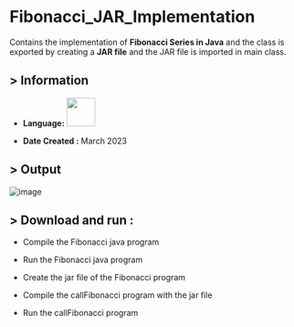 # Fibonacci_JAR_Implementation
Contains the implementation of **Fibonacci Series in Java** and the class is exported by creating a **JAR file** and the JAR file is imported in main class.

## > Information

* <b>Language:</b> <img src="https://cdn.jsdelivr.net/gh/devicons/devicon/icons/java/java-original-wordmark.svg" height=50>


* <b>Date Created :</b> March 2023


## > Output 
![image](https://github.com/ruchi961/Fibonacci_JAR_Implementation/assets/128241982/ef8b6303-b78a-4ca7-b8ff-2f1dcbf53b3b)

## > Download and run :

* Compile the Fibonacci java program

* Run the Fibonacci java program

* Create the jar file of the Fibonacci program

* Compile the callFibonacci program with the jar file

* Run the callFibonacci program
